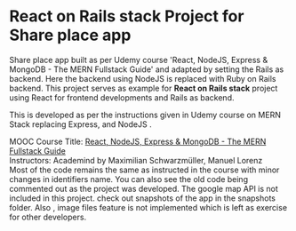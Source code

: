 # React on Rails stack Project for Share place app
Share place app built as per Udemy course 'React, NodeJS, Express &amp; MongoDB - The MERN Fullstack Guide' and adapted by setting the Rails as backend. Here the backend using NodeJS is replaced with Ruby on Rails backend. This project serves as example for <b>React on Rails stack</b> project using React for frontend developments and Rails as backend.

This is developed as per the instructions given in Udemy course on MERN Stack replacing Express, and NodeJS .<BR> 

MOOC Course Title: [React, NodeJS, Express & MongoDB - The MERN Fullstack Guide](https://www.udemy.com/course/react-nodejs-express-mongodb-the-mern-fullstack-guide/)
<BR>Instructors: Academind by Maximilian Schwarzmüller, Manuel Lorenz
<BR>Most of the code remains the same as instructed in the course with minor changes in identifiers name. You can also see the old code being commented out as the project was developed. The google map API is not included in this project. check out snapshots of the app in the snapshots folder. Also , image files feature is not implemented which is left as exercise for other developers.
